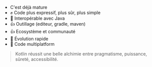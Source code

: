 
* C'est déjà mature
* ✊ Code plus expressif, plus sûr, plus simple
* 🤝 Interopérable avec Java
* 👍 Outillage (editeur, gradle, maven)
* 👍 Ecosystème et communauté
* 🚀 Évolution rapide
* 🐣 Code multiplatform 

> Kotlin réussit une belle alchimie entre pragmatisme, puissance, sûreté, accessibilité.
